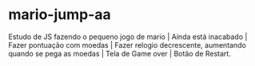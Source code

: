 # mario-jump-aa
Estudo de JS fazendo o pequeno jogo de mario |
Ainda está inacabado | 
Fazer pontuação com moedas |
Fazer relogio decrescente, aumentando quando se pega as moedas |
Tela de Game over |
Botão de Restart.
